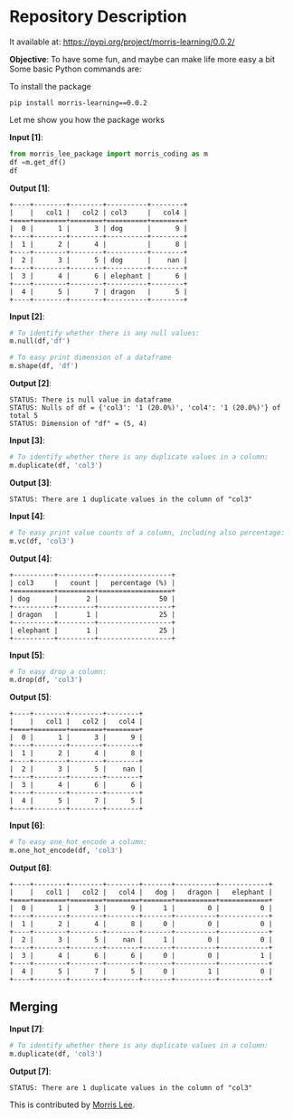 
# Repository Description
It available at: https://pypi.org/project/morris-learning/0.0.2/

**Objective**: To have some fun, and maybe can make life more easy a bit
Some basic Python commands are:

To install the package

```
pip install morris-learning==0.0.2
```

Let me show you how the package works

**Input [1]**:

```python
from morris_lee_package import morris_coding as m
df =m.get_df()
df
```

**Output [1]**:

```
+----+--------+--------+----------+--------+
|    |   col1 |   col2 | col3     |   col4 |
+====+========+========+==========+========+
|  0 |      1 |      3 | dog      |      9 |
+----+--------+--------+----------+--------+
|  1 |      2 |      4 |          |      8 |
+----+--------+--------+----------+--------+
|  2 |      3 |      5 | dog      |    nan |
+----+--------+--------+----------+--------+
|  3 |      4 |      6 | elephant |      6 |
+----+--------+--------+----------+--------+
|  4 |      5 |      7 | dragon   |      5 |
+----+--------+--------+----------+--------+
```

**Input [2]**:
```python
# To identify whether there is any null values:
m.null(df,'df')

# To easy print dimension of a dataframe
m.shape(df, 'df')
```

**Output [2]**:
```
STATUS: There is null value in dataframe
STATUS: Nulls of df = {'col3': '1 (20.0%)', 'col4': '1 (20.0%)'} of total 5
STATUS: Dimension of "df" = (5, 4)
```

**Input [3]**:
```python
# To identify whether there is any duplicate values in a column:
m.duplicate(df, 'col3')
```
**Output [3]**:
```
STATUS: There are 1 duplicate values in the column of "col3"
```

**Input [4]**:
```python
# To easy print value counts of a column, including also percentage:
m.vc(df, 'col3')
```
**Output [4]**:
```
+----------+---------+------------------+
| col3     |   count |   percentage (%) |
+==========+=========+==================+
| dog      |       2 |               50 |
+----------+---------+------------------+
| dragon   |       1 |               25 |
+----------+---------+------------------+
| elephant |       1 |               25 |
+----------+---------+------------------+
```

**Input [5]**:
```python
# To easy drop a column:
m.drop(df, 'col3')
```
**Output [5]**:
```
+----+--------+--------+--------+
|    |   col1 |   col2 |   col4 |
+====+========+========+========+
|  0 |      1 |      3 |      9 |
+----+--------+--------+--------+
|  1 |      2 |      4 |      8 |
+----+--------+--------+--------+
|  2 |      3 |      5 |    nan |
+----+--------+--------+--------+
|  3 |      4 |      6 |      6 |
+----+--------+--------+--------+
|  4 |      5 |      7 |      5 |
+----+--------+--------+--------+
```
**Input [6]**:
```python
# To easy one_hot_encode a column:
m.one_hot_encode(df, 'col3')
```
**Output [6]**:
```
+----+--------+--------+--------+-------+----------+------------+
|    |   col1 |   col2 |   col4 |   dog |   dragon |   elephant |
+====+========+========+========+=======+==========+============+
|  0 |      1 |      3 |      9 |     1 |        0 |          0 |
+----+--------+--------+--------+-------+----------+------------+
|  1 |      2 |      4 |      8 |     0 |        0 |          0 |
+----+--------+--------+--------+-------+----------+------------+
|  2 |      3 |      5 |    nan |     1 |        0 |          0 |
+----+--------+--------+--------+-------+----------+------------+
|  3 |      4 |      6 |      6 |     0 |        0 |          1 |
+----+--------+--------+--------+-------+----------+------------+
|  4 |      5 |      7 |      5 |     0 |        1 |          0 |
+----+--------+--------+--------+-------+----------+------------+
```

## Merging
**Input [7]**:
```python
# To identify whether there is any duplicate values in a column:
m.duplicate(df, 'col3')
```
**Output [7]**:
```
STATUS: There are 1 duplicate values in the column of "col3"
```

This is contributed by [Morris Lee](http://www.morris-lee.com/).
